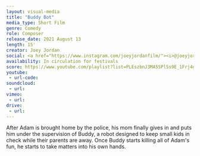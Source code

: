 ```yaml
---
layout: visual-media
title: "Buddy Bot"
media_type: Short Film
genre: Comedy
role: Composer
release_date: 2021 August 13
length: 15'
creator: Joey Jordan
social: <a href="https://www.instagram.com/joeyjordanfilm/"><i>@joeyjordanfilm</i></a>/<a href="https://www.instagram.com/buddybot_/"><i>@buddybot_</i></a>
availability: In circulation for festivals
score: https://www.youtube.com/playlist?list=PLEszbnJ3MA5SPlSs9E_1Frj4gvOfJchuk
youtube:
 - url-code:
soundcloud: 
 - url:
vimeo:
 - url:
drive:
 - url:
---
```


After Adam is brought home by the police, his mom finally gives in and puts him under the supervision of Buddy, a robot designed to keep small kids in check while their parents are away. Once Buddy starts killing all of Adam's fun, he starts to take matters into his own hands.
